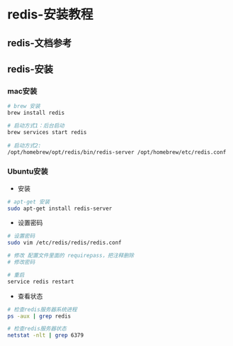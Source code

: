 # redis-安装教程

## redis-文档参考

## redis-安装

### mac安装

```bash
# brew 安装
brew install redis

# 启动方式1：后台启动
brew services start redis
 
# 启动方式2:
/opt/homebrew/opt/redis/bin/redis-server /opt/homebrew/etc/redis.conf
```

### Ubuntu安装

- 安装

```bash
# apt-get 安装
sudo apt-get install redis-server
```

- 设置密码

```bash
# 设置密码
sudo vim /etc/redis/redis/redis.conf

# 修改 配置文件里面的 requirepass，把注释删除
# 修改密码

# 重启
service redis restart
```

- 查看状态

```bash
# 检查redis服务器系统进程
ps -aux | grep redis

# 检查redis服务器状态
netstat -nlt | grep 6379
```